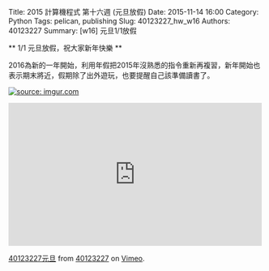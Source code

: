 Title: 2015 計算機程式 第十六週 (元旦放假)
Date: 2015-11-14 16:00
Category: Python
Tags: pelican, publishing
Slug: 40123227_hw_w16
Authors: 40123227
Summary:  [w16] 元旦1/1放假




** 1/1 元旦放假，祝大家新年快樂 **


  2016為新的一年開始，利用年假把2015年沒熟悉的指令重新再複習，新年開始也表示期末將近，假期除了出外遊玩，也要提醒自己該準備讀書了。

<a href="http://imgur.com/OSY6c14"><img src="http://i.imgur.com/OSY6c14.jpg" title="source: imgur.com" />


<iframe src="https://player.vimeo.com/video/152388217" width="500" height="282" frameborder="0" webkitallowfullscreen mozallowfullscreen allowfullscreen></iframe>
<p><a href="https://vimeo.com/152388217">40123227元旦</a> from <a href="https://vimeo.com/user28483043">40123227</a> on <a href="https://vimeo.com">Vimeo</a>.</p>